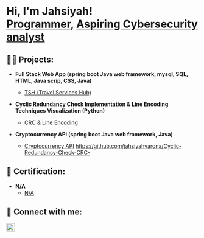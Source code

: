 <h1>Hi, I'm Jahsiyah! <br/><a href="https://github.com/jahsiyahvarona">Programmer</a>, <a href="www.linkedin.com/in/jahsiyahvarona">Aspiring Cybersecurity analyst</a>

<h2>👨‍💻 Projects:</h2>

- <b>Full Stack Web App (spring boot Java web framework, mysql, SQL, HTML, Java scrip, CSS, Java)</b>
  - [TSH (Travel Services Hub)](https://github.com/jahsiyahvarona/travel-service-hub) <b></b></i>

- <b>Cyclic Redundancy Check Implementation & Line Encoding Techniques Visualization (Python)</b>
  - [CRC &  Line Encoding](https://github.com/jahsiyahvarona/Cyclic-Redundancy-Check-CRC-) <b></b></i>
  
- <b>Cryptocurrency API (spring boot Java web framework, Java)</b>
  - [Cryptocurrency API](https://github.com/jahsiyahvarona/crypto-api) <b></b></i>
https://github.com/jahsiyahvarona/Cyclic-Redundancy-Check-CRC-

<h2>📄 Certification:</h2>

- <b>N/A</b>
  - [N/A](https://github.com/joshmadakor1/Algorithms-Practice)

<h2> 🤳 Connect with me:</h2>


[<img align="left" alt="jahsiyahvarona | LinkedIn" width="22px" src="https://cdn.jsdelivr.net/npm/simple-icons@v3/icons/linkedin.svg" />][linkedin]

[linkedin]: https://linkedin.com/in/jahsiyahvarona


